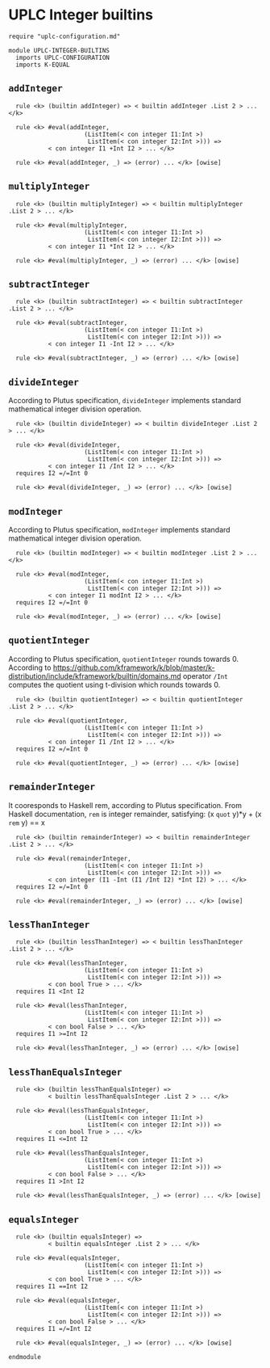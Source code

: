 # UPLC Integer builtins

```k
require "uplc-configuration.md"

module UPLC-INTEGER-BUILTINS
  imports UPLC-CONFIGURATION
  imports K-EQUAL
```

## `addInteger`

```k
  rule <k> (builtin addInteger) => < builtin addInteger .List 2 > ... </k>

  rule <k> #eval(addInteger,
                     (ListItem(< con integer I1:Int >)
                      ListItem(< con integer I2:Int >))) =>
           < con integer I1 +Int I2 > ... </k>

  rule <k> #eval(addInteger, _) => (error) ... </k> [owise]
```

## `multiplyInteger`

```k
  rule <k> (builtin multiplyInteger) => < builtin multiplyInteger .List 2 > ... </k>

  rule <k> #eval(multiplyInteger,
                     (ListItem(< con integer I1:Int >)
                      ListItem(< con integer I2:Int >))) =>
           < con integer I1 *Int I2 > ... </k>

  rule <k> #eval(multiplyInteger, _) => (error) ... </k> [owise]
```

## `subtractInteger`

```k
  rule <k> (builtin subtractInteger) => < builtin subtractInteger .List 2 > ... </k>

  rule <k> #eval(subtractInteger,
                     (ListItem(< con integer I1:Int >)
                      ListItem(< con integer I2:Int >))) =>
           < con integer I1 -Int I2 > ... </k>

  rule <k> #eval(subtractInteger, _) => (error) ... </k> [owise]
```

## `divideInteger`

According to Plutus specification, `divideInteger` implements standard
mathematical integer division operation.

```k
  rule <k> (builtin divideInteger) => < builtin divideInteger .List 2 > ... </k>

  rule <k> #eval(divideInteger,
                     (ListItem(< con integer I1:Int >)
                      ListItem(< con integer I2:Int >))) =>
           < con integer I1 /Int I2 > ... </k>
  requires I2 =/=Int 0

  rule <k> #eval(divideInteger, _) => (error) ... </k> [owise]
```

## `modInteger`

According to Plutus specification, `modInteger` implements standard mathematical integer division operation.

```k
  rule <k> (builtin modInteger) => < builtin modInteger .List 2 > ... </k>

  rule <k> #eval(modInteger,
                     (ListItem(< con integer I1:Int >)
                      ListItem(< con integer I2:Int >))) =>
           < con integer I1 modInt I2 > ... </k>
  requires I2 =/=Int 0

  rule <k> #eval(modInteger, _) => (error) ... </k> [owise]
```

## `quotientInteger`

According to Plutus specification, `quotientInteger` rounds towards 0.
According to https://github.com/kframework/k/blob/master/k-distribution/include/kframework/builtin/domains.md
operator `/Int`  computes the quotient using t-division which rounds towards 0.

```k
  rule <k> (builtin quotientInteger) => < builtin quotientInteger .List 2 > ... </k>

  rule <k> #eval(quotientInteger,
                     (ListItem(< con integer I1:Int >)
                      ListItem(< con integer I2:Int >))) =>
           < con integer I1 /Int I2 > ... </k>
  requires I2 =/=Int 0

  rule <k> #eval(quotientInteger, _) => (error) ... </k> [owise]
```

## `remainderInteger`

It cooresponds to Haskell rem, according to Plutus specification. From Haskell documentation,
`rem` is integer remainder, satisfying:
(x `quot` y)*y + (x `rem` y) == x


```k
  rule <k> (builtin remainderInteger) => < builtin remainderInteger .List 2 > ... </k>

  rule <k> #eval(remainderInteger,
                     (ListItem(< con integer I1:Int >)
                      ListItem(< con integer I2:Int >))) =>
           < con integer (I1 -Int (I1 /Int I2) *Int I2) > ... </k>
  requires I2 =/=Int 0

  rule <k> #eval(remainderInteger, _) => (error) ... </k> [owise]
```

## `lessThanInteger`

```k
  rule <k> (builtin lessThanInteger) => < builtin lessThanInteger .List 2 > ... </k>

  rule <k> #eval(lessThanInteger,
                     (ListItem(< con integer I1:Int >)
                      ListItem(< con integer I2:Int >))) =>
           < con bool True > ... </k>
  requires I1 <Int I2

  rule <k> #eval(lessThanInteger,
                     (ListItem(< con integer I1:Int >)
                      ListItem(< con integer I2:Int >))) =>
           < con bool False > ... </k>
  requires I1 >=Int I2

  rule <k> #eval(lessThanInteger, _) => (error) ... </k> [owise]
```

## `lessThanEqualsInteger`

```k
  rule <k> (builtin lessThanEqualsInteger) =>
           < builtin lessThanEqualsInteger .List 2 > ... </k>

  rule <k> #eval(lessThanEqualsInteger,
                     (ListItem(< con integer I1:Int >)
                      ListItem(< con integer I2:Int >))) =>
           < con bool True > ... </k>
  requires I1 <=Int I2

  rule <k> #eval(lessThanEqualsInteger,
                     (ListItem(< con integer I1:Int >)
                      ListItem(< con integer I2:Int >))) =>
           < con bool False > ... </k>
  requires I1 >Int I2

  rule <k> #eval(lessThanEqualsInteger, _) => (error) ... </k> [owise]
```

## `equalsInteger`

```k
  rule <k> (builtin equalsInteger) =>
           < builtin equalsInteger .List 2 > ... </k>

  rule <k> #eval(equalsInteger,
                     (ListItem(< con integer I1:Int >)
                      ListItem(< con integer I2:Int >))) =>
           < con bool True > ... </k>
  requires I1 ==Int I2

  rule <k> #eval(equalsInteger,
                     (ListItem(< con integer I1:Int >)
                      ListItem(< con integer I2:Int >))) =>
           < con bool False > ... </k>
  requires I1 =/=Int I2

  rule <k> #eval(equalsInteger, _) => (error) ... </k> [owise]
```

```k
endmodule
```